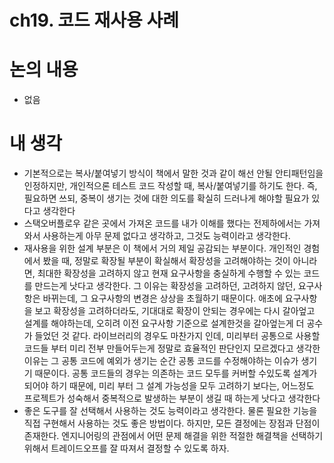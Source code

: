 # ch19. 코드 재사용 사례

# 논의 내용

- 없음

# 내 생각

- 기본적으로는 복사/붙여넣기 방식이 책에서 말한 것과 같이 해선 안될 안티패턴임을 인정하지만, 개인적으론 테스트 코드 작성할 때, 복사/붙여넣기를 하기도 한다. 즉, 필요하면 쓰되, 중복이 생기는 것에 대한 의도를 확실히 드러나게 해야할 필요가 있다고 생각한다
- 스택오버플로우 같은 곳에서 가져온 코드를 내가 이해를 했다는 전제하에서는 가져와서 사용하는게 아무 문제 없다고 생각하고, 그것도 능력이라고 생각한다.
- 재사용을 위한 설계 부분은 이 책에서 거의 제일 공감되는 부분이다. 개인적인 경험에서 봤을 때, 정말로 확장될 부분이 확실해서 확장성을 고려해야하는 것이 아니라면, 최대한 확장성을 고려하지 않고 현재 요구사항을 충실하게 수행할 수 있는 코드를 만드는게 낫다고 생각한다. 그 이유는 확장성을 고려하던, 고려하지 않던, 요구사항은 바뀌는데, 그 요구사항의 변경은 상상을 초월하기 때문이다. 애초에 요구사항을 보고 확장성을 고려하더라도, 기대대로 확장이 안되는 경우에는 다시 갈아엎고 설계를 해야하는데, 오히려 이전 요구사항 기준으로 설계한것을 갈아엎는게 더 공수가 들었던 것 같다. 라이브러리의 경우도 마찬가지 인데, 미리부터 공통으로 사용할 코드들 부터 미리 전부 만들어두는게 정말로 효율적인 판단인지 모르겠다고 생각한 이유는 그 공통 코드에 예외가 생기는 순간 공통 코드를 수정해야하는 이슈가 생기기 때문이다. 공통 코드들의 경우는 의존하는 코드 모두를 커버할 수있도록 설계가 되어야 하기 때문에, 미리 부터 그 설계 가능성을 모두 고려하기 보다는, 어느정도 프로젝트가 성숙해서 중복적으로 발생하는 부분이 생길 때 하는게 낫다고 생각한다
- 좋은 도구를 잘 선택해서 사용하는 것도 능력이라고 생각한다. 물론 필요한 기능을 직접 구현해서 사용하는 것도 좋은 방법이다. 하지만, 모든 결정에는 장점과 단점이 존재한다. 엔지니어링의 관점에서 어떤 문제 해결을 위한 적절한 해결책을 선택하기 위해서 트레이드오프를 잘 따져서 결정할 수 있도록 하자.